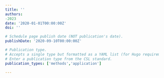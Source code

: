 ```yaml
---
title: ''
authors:
-2023
date: '2020-01-01T00:00:00Z'
doi: ''

# Schedule page publish date (NOT publication's date).
publishDate: '2020-09-10T00:00:00Z'

# Publication type.
# Accepts a single type but formatted as a YAML list (for Hugo requirements).
# Enter a publication type from the CSL standard.
publication_types: ['methods','application']

---
```


